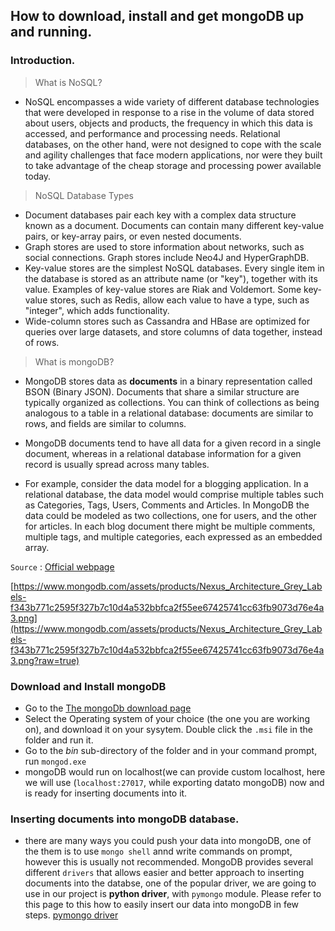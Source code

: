 ## How to download, install and get mongoDB up and running.

### Introduction.

> What is NoSQL?

- NoSQL encompasses a wide variety of different database technologies that were developed in response to a rise in the volume 
of data stored about users, objects and products, the frequency in which this data is accessed, and performance and processing 
needs. Relational databases, on the other hand, were not designed to cope with the scale and agility challenges that face 
modern applications, nor were they built to take advantage of the cheap storage and processing power available today.

> NoSQL Database Types

- Document databases pair each key with a complex data structure known as a document. Documents can contain many different 
key-value pairs, or key-array pairs, or even nested documents.
- Graph stores are used to store information about networks, such as social connections. Graph stores include Neo4J and 
HyperGraphDB.
- Key-value stores are the simplest NoSQL databases. Every single item in the database is stored as an attribute name 
(or "key"), together with its value. Examples of key-value stores are Riak and Voldemort. Some key-value stores, 
such as Redis, allow each value to have a type, such as "integer", which adds functionality.
- Wide-column stores such as Cassandra and HBase are optimized for queries over large datasets, and store columns of data 
together, instead of rows.

> What is mongoDB?

- MongoDB stores data as **documents** in a binary representation called BSON (Binary JSON). Documents that share a similar 
structure are typically organized as collections. You can think of collections as being analogous to a table in a relational 
database: documents are similar to rows, and fields are similar to columns.

- MongoDB documents tend to have all data for a given record in a single document, whereas in a relational database 
information for a given record is usually spread across many tables.

- For example, consider the data model for a blogging application. In a relational database, the data model would comprise 
multiple tables such as Categories, Tags, Users, Comments and Articles. In MongoDB the data could be modeled as two 
collections, one for users, and the other for articles. In each blog document there might be multiple comments, multiple 
tags, and multiple categories, each expressed as an embedded array.

`Source` : [Official webpage](https://www.mongodb.com/)

[https://www.mongodb.com/assets/products/Nexus_Architecture_Grey_Labels-f343b771c2595f327b7c10d4a532bbfca2f55ee67425741cc63fb9073d76e4a3.png](https://www.mongodb.com/assets/products/Nexus_Architecture_Grey_Labels-f343b771c2595f327b7c10d4a532bbfca2f55ee67425741cc63fb9073d76e4a3.png?raw=true)

### Download and Install mongoDB

- Go to the [The mongoDb download page](https://www.mongodb.org/downloads?_ga=1.192214248.339442226.1446671659#production)
- Select the Operating system of your choice (the one you are working on), and download it on your sysytem. Double click the `.msi` file in the folder and run it.
- Go to the *bin* sub-directory of the folder and in your command prompt, run `mongod.exe`
- mongoDB would run on localhost(we can provide custom localhost, here we will use (`localhost:27017`, while exporting datato mongoDB) now and is ready for inserting documents into it.


### Inserting documents into mongoDB database.

- there are many ways you could push your data into mongoDB, one of the them is to use `mongo shell` annd write commands on prompt, however this is usually not recommended. MongoDB provides several different  `drivers` that allows easier and better approach to inserting documents into the databse, one of the popular driver, we are going to use in our project is **python driver**, with `pymongo` module. Please refer to this page to this how to easily insert our data into mongoDB in few steps. [pymongo driver](https://github.com/neerajnj10/soccer-analytics-with-python-mongoDB-and-R/blob/master/first.py)
